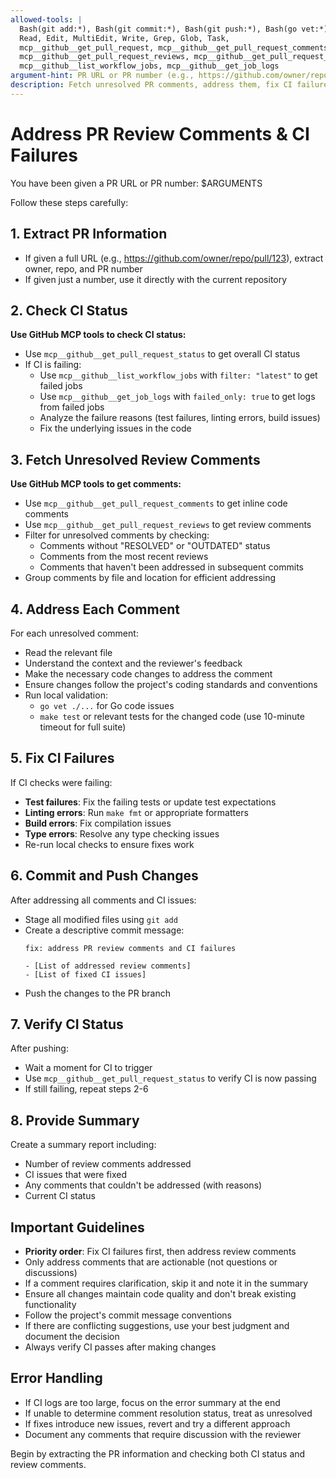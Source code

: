 ```yaml
---
allowed-tools: |
  Bash(git add:*), Bash(git commit:*), Bash(git push:*), Bash(go vet:*), Bash(make test:*),
  Read, Edit, MultiEdit, Write, Grep, Glob, Task,
  mcp__github__get_pull_request, mcp__github__get_pull_request_comments,
  mcp__github__get_pull_request_reviews, mcp__github__get_pull_request_status,
  mcp__github__list_workflow_jobs, mcp__github__get_job_logs
argument-hint: PR URL or PR number (e.g., https://github.com/owner/repo/pull/123 or 123)
description: Fetch unresolved PR comments, address them, fix CI failures, then commit and push changes
---
```


# Address PR Review Comments & CI Failures

You have been given a PR URL or PR number: $ARGUMENTS

Follow these steps carefully:

## 1. Extract PR Information
- If given a full URL (e.g., https://github.com/owner/repo/pull/123), extract owner, repo, and PR number
- If given just a number, use it directly with the current repository

## 2. Check CI Status
**Use GitHub MCP tools to check CI status:**
- Use `mcp__github__get_pull_request_status` to get overall CI status
- If CI is failing:
  - Use `mcp__github__list_workflow_jobs` with `filter: "latest"` to get failed jobs
  - Use `mcp__github__get_job_logs` with `failed_only: true` to get logs from failed jobs
  - Analyze the failure reasons (test failures, linting errors, build issues)
  - Fix the underlying issues in the code

## 3. Fetch Unresolved Review Comments
**Use GitHub MCP tools to get comments:**
- Use `mcp__github__get_pull_request_comments` to get inline code comments
- Use `mcp__github__get_pull_request_reviews` to get review comments
- Filter for unresolved comments by checking:
  - Comments without "RESOLVED" or "OUTDATED" status
  - Comments from the most recent reviews
  - Comments that haven't been addressed in subsequent commits
- Group comments by file and location for efficient addressing

## 4. Address Each Comment
For each unresolved comment:
- Read the relevant file
- Understand the context and the reviewer's feedback
- Make the necessary code changes to address the comment
- Ensure changes follow the project's coding standards and conventions
- Run local validation:
  - `go vet ./...` for Go code issues
  - `make test` or relevant tests for the changed code (use 10-minute timeout for full suite)

## 5. Fix CI Failures
If CI checks were failing:
- **Test failures**: Fix the failing tests or update test expectations
- **Linting errors**: Run `make fmt` or appropriate formatters
- **Build errors**: Fix compilation issues
- **Type errors**: Resolve any type checking issues
- Re-run local checks to ensure fixes work

## 6. Commit and Push Changes
After addressing all comments and CI issues:
- Stage all modified files using `git add`
- Create a descriptive commit message:
  ```
  fix: address PR review comments and CI failures
  
  - [List of addressed review comments]
  - [List of fixed CI issues]
  ```
- Push the changes to the PR branch

## 7. Verify CI Status
After pushing:
- Wait a moment for CI to trigger
- Use `mcp__github__get_pull_request_status` to verify CI is now passing
- If still failing, repeat steps 2-6

## 8. Provide Summary
Create a summary report including:
- Number of review comments addressed
- CI issues that were fixed
- Any comments that couldn't be addressed (with reasons)
- Current CI status

## Important Guidelines
- **Priority order**: Fix CI failures first, then address review comments
- Only address comments that are actionable (not questions or discussions)
- If a comment requires clarification, skip it and note it in the summary
- Ensure all changes maintain code quality and don't break existing functionality
- Follow the project's commit message conventions
- If there are conflicting suggestions, use your best judgment and document the decision
- Always verify CI passes after making changes

## Error Handling
- If CI logs are too large, focus on the error summary at the end
- If unable to determine comment resolution status, treat as unresolved
- If fixes introduce new issues, revert and try a different approach
- Document any comments that require discussion with the reviewer

Begin by extracting the PR information and checking both CI status and review comments.